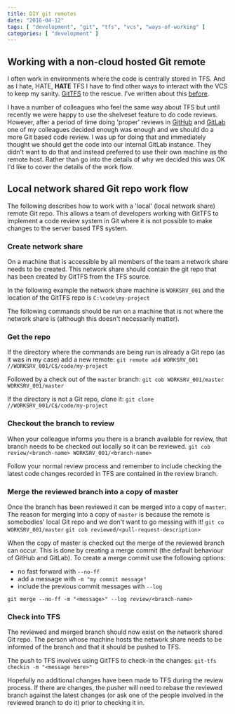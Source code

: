 ```yaml
---
title: DIY git remotes
date: "2016-04-12"
tags: [ "development", "git", "tfs", "vcs", "ways-of-working" ]
categories: [ "development" ]
---
```


## Working with a non-cloud hosted Git remote

I often work in environments where the code is centrally stored in TFS. And as
I hate, HATE, **HATE** TFS I have to find other ways to interact with the VCS
to keep my sanity. [GitTFS](http://git-tfs.com/) to the rescue. I've written
about this [before](../how-i-work-with-git-and-tfs/).

I have a number of colleagues who feel the same way about TFS but until
recently we were happy to use the shelveset feature to do code reviews.
However, after a period of time doing 'proper' reviews in
[GitHub](https://github.com/) and [GitLab](https://gitlab.com/) one of my
colleagues decided enough was enough and we should do a more Git based code
review. I was up for doing that and immediately thought we should get the code
into our internal GitLab instance. They didn't want to do that and instead
preferred to use their own machine as the remote host. Rather than go into the
details of why we decided this was OK I'd like to cover the details of the work
flow.

## Local network shared Git repo work flow

The following describes how to work with a 'local' (local network share) remote
Git repo. This allows a team of developers working with GitTFS to implement a
code review system in Git where it is not possible to make changes to the
server based TFS system.

### Create network share

On a machine that is accessible by all members of the team a network share
needs to be created. This network share should contain the git repo that has
been created by GitTFS from the TFS source.

In the following example the network share machine is `WORKSRV_001` and the
location of the GitTFS repo is `C:\code\my-project`

The following commands should be run on a machine that is not where the network
share is (although this doesn't necessarily matter).

### Get the repo

If the directory where the commands are being run is already a Git repo (as it
was in my case) add a new remote:
`git remote add WORKSRV_001 //WORKSRV_001/C$/code/my-project`

Followed by a check out of the `master` branch:
`git cob WORKSRV_001/master WORKSRV_001/master `

If the directory is not a Git repo, clone it:
`git clone //WORKSRV_001/C$/code/my-project`

### Checkout the branch to review

When your colleague informs you there is a branch available for review, that
branch needs to be checked out locally so it can be reviewed.
`git cob review/<branch-name> WORKSRV_001/<branch-name>`

Follow your normal review process and remember to include checking the latest
code changes recorded in TFS are contained in the review branch.

### Merge the reviewed branch into a copy of master

Once the branch has been reviewed it can be merged into a copy of `master`. The
reason for merging into a copy of `master` is because the remote is somebodies'
local Git repo and we don't want to go messing with it!
`git co WORKSRV_001/master`
`git cob reviewed/<pull-request-description>`

When the copy of master is checked out the merge of the reviewed branch can
occur. This is done by creating a merge commit (the default behaviour of GitHub
and GitLab). To create a merge commit use the following options:

* no fast forward with `--no-ff`
* add a message with `-m "my commit message"`
* include the previous commit messages with `--log`

`git merge --no-ff -m "<message>" --log review/<branch-name>`

### Check into TFS

The reviewed and merged branch should now exist on the network shared Git repo.
The person whose machine hosts the network share needs to be informed of the
branch and that it should be pushed to TFS.

The push to TFS involves using GitTFS to check-in the changes:
`git-tfs checkin -m "<message here>"`

Hopefully no additional changes have been made to TFS during the review
process. If there are changes, the pusher will need to rebase the reviewed
branch against the latest changes (or ask one of the people involved in the
reviewed branch to do it) prior to checking it in.
